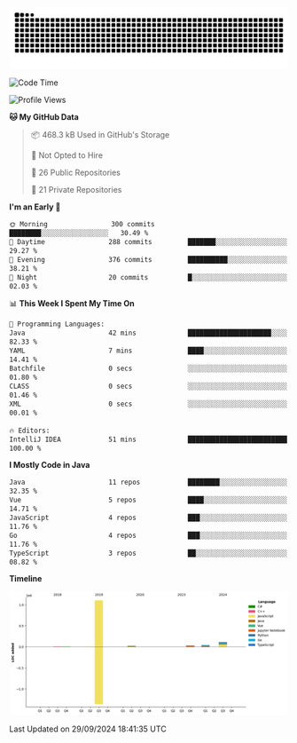 <picture>
  <source media="(prefers-color-scheme: dark)" srcset="https://raw.githubusercontent.com/Zero-coder/Zero-coder/output/github-contribution-grid-snake-dark.svg">
  <source media="(prefers-color-scheme: light)" srcset="https://raw.githubusercontent.com/Zero-coder/Zero-coder/output/github-contribution-grid-snake.svg">
  <img alt="github contribution grid snake animation" src="https://raw.githubusercontent.com/Zero-coder/Zero-coder/output/github-contribution-grid-snake.svg">
</picture>

<!--START_SECTION:waka-->
![Code Time](http://img.shields.io/badge/Code%20Time-963%20hrs%2031%20mins-blue)

![Profile Views](http://img.shields.io/badge/Profile%20Views-38-blue)

**🐱 My GitHub Data** 

> 📦 468.3 kB Used in GitHub's Storage 
 > 
> 🚫 Not Opted to Hire
 > 
> 📜 26 Public Repositories 
 > 
> 🔑 21 Private Repositories 
 > 
**I'm an Early 🐤** 

```text
🌞 Morning                300 commits         ████████░░░░░░░░░░░░░░░░░   30.49 % 
🌆 Daytime                288 commits         ███████░░░░░░░░░░░░░░░░░░   29.27 % 
🌃 Evening                376 commits         ██████████░░░░░░░░░░░░░░░   38.21 % 
🌙 Night                  20 commits          █░░░░░░░░░░░░░░░░░░░░░░░░   02.03 % 
```


📊 **This Week I Spent My Time On** 

```text
💬 Programming Languages: 
Java                     42 mins             █████████████████████░░░░   82.33 % 
YAML                     7 mins              ████░░░░░░░░░░░░░░░░░░░░░   14.41 % 
Batchfile                0 secs              ░░░░░░░░░░░░░░░░░░░░░░░░░   01.80 % 
CLASS                    0 secs              ░░░░░░░░░░░░░░░░░░░░░░░░░   01.46 % 
XML                      0 secs              ░░░░░░░░░░░░░░░░░░░░░░░░░   00.01 % 

🔥 Editors: 
IntelliJ IDEA            51 mins             █████████████████████████   100.00 % 
```

**I Mostly Code in Java** 

```text
Java                     11 repos            ████████░░░░░░░░░░░░░░░░░   32.35 % 
Vue                      5 repos             ████░░░░░░░░░░░░░░░░░░░░░   14.71 % 
JavaScript               4 repos             ███░░░░░░░░░░░░░░░░░░░░░░   11.76 % 
Go                       4 repos             ███░░░░░░░░░░░░░░░░░░░░░░   11.76 % 
TypeScript               3 repos             ██░░░░░░░░░░░░░░░░░░░░░░░   08.82 % 
```



**Timeline**

![Lines of Code chart](https://raw.githubusercontent.com/StarDust0814/StarDust0814/main/assets/bar_graph.png)


 Last Updated on 29/09/2024 18:41:35 UTC
<!--END_SECTION:waka-->


